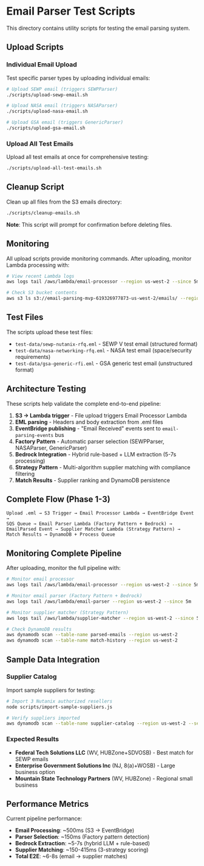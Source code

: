 # Email Parser Test Scripts

This directory contains utility scripts for testing the email parsing system.

## Upload Scripts

### Individual Email Upload
Test specific parser types by uploading individual emails:

```bash
# Upload SEWP email (triggers SEWPParser)
./scripts/upload-sewp-email.sh

# Upload NASA email (triggers NASAParser)  
./scripts/upload-nasa-email.sh

# Upload GSA email (triggers GenericParser)
./scripts/upload-gsa-email.sh
```

### Upload All Test Emails
Upload all test emails at once for comprehensive testing:

```bash
./scripts/upload-all-test-emails.sh
```

## Cleanup Script

Clean up all files from the S3 emails directory:

```bash
./scripts/cleanup-emails.sh
```

**Note**: This script will prompt for confirmation before deleting files.

## Monitoring

All upload scripts provide monitoring commands. After uploading, monitor Lambda processing with:

```bash
# View recent Lambda logs
aws logs tail /aws/lambda/email-processor --region us-west-2 --since 5m

# Check S3 bucket contents
aws s3 ls s3://email-parsing-mvp-619326977873-us-west-2/emails/ --region us-west-2
```

## Test Files

The scripts upload these test files:
- `test-data/sewp-nutanix-rfq.eml` - SEWP V test email (structured format)
- `test-data/nasa-networking-rfq.eml` - NASA test email (space/security requirements)  
- `test-data/gsa-generic-rfi.eml` - GSA generic test email (unstructured format)

## Architecture Testing

These scripts help validate the complete end-to-end pipeline:
1. **S3 → Lambda trigger** - File upload triggers Email Processor Lambda
2. **EML parsing** - Headers and body extraction from .eml files
3. **EventBridge publishing** - "Email Received" events sent to `email-parsing-events` bus
4. **Factory Pattern** - Automatic parser selection (SEWPParser, NASAParser, GenericParser)
5. **Bedrock Integration** - Hybrid rule-based + LLM extraction (5-7s processing)
6. **Strategy Pattern** - Multi-algorithm supplier matching with compliance filtering
7. **Match Results** - Supplier ranking and DynamoDB persistence

## Complete Flow (Phase 1-3)

```
Upload .eml → S3 Trigger → Email Processor Lambda → EventBridge Event → 
SQS Queue → Email Parser Lambda (Factory Pattern + Bedrock) → 
EmailParsed Event → Supplier Matcher Lambda (Strategy Pattern) → 
Match Results → DynamoDB + Process Queue
```

## Monitoring Complete Pipeline

After uploading, monitor the full pipeline with:

```bash
# Monitor email processor
aws logs tail /aws/lambda/email-processor --region us-west-2 --since 5m

# Monitor email parser (Factory Pattern + Bedrock)
aws logs tail /aws/lambda/email-parser --region us-west-2 --since 5m

# Monitor supplier matcher (Strategy Pattern)
aws logs tail /aws/lambda/supplier-matcher --region us-west-2 --since 5m

# Check DynamoDB results
aws dynamodb scan --table-name parsed-emails --region us-west-2
aws dynamodb scan --table-name match-history --region us-west-2
```

## Sample Data Integration

### Supplier Catalog
Import sample suppliers for testing:

```bash
# Import 3 Nutanix authorized resellers
node scripts/import-sample-suppliers.js

# Verify suppliers imported
aws dynamodb scan --table-name supplier-catalog --region us-west-2 --select COUNT
```

### Expected Results
- **Federal Tech Solutions LLC** (WV, HUBZone+SDVOSB) - Best match for SEWP emails
- **Enterprise Government Solutions Inc** (NJ, 8(a)+WOSB) - Large business option
- **Mountain State Technology Partners** (WV, HUBZone) - Regional small business

## Performance Metrics

Current pipeline performance:
- **Email Processing**: ~500ms (S3 → EventBridge)
- **Parser Selection**: ~150ms (Factory pattern detection)
- **Bedrock Extraction**: ~5-7s (hybrid LLM + rule-based)
- **Supplier Matching**: ~150-415ms (3-strategy scoring)
- **Total E2E**: ~6-8s (email → supplier matches) 
